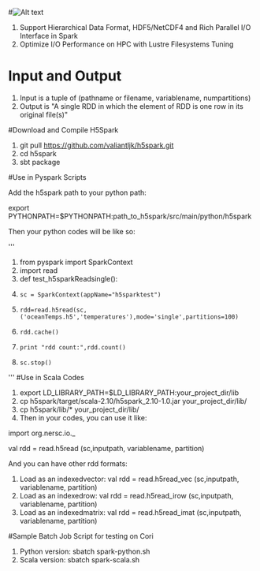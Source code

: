 #![Alt text](https://cloud.githubusercontent.com/assets/1396867/14511488/a9bf8820-018c-11e6-9c11-f385f9f628f6.png)
1. Support Hierarchical Data Format, HDF5/NetCDF4 and Rich Parallel I/O Interface in Spark
2. Optimize I/O Performance on HPC with Lustre Filesystems Tuning

# Input and Output
1. Input is a tuple of (pathname or filename, variablename, numpartitions)
3. Output is "A single RDD in which the element of RDD is one row in its original file(s)"

#Download and Compile H5Spark
1. git pull https://github.com/valiantljk/h5spark.git
2. cd h5spark
3. sbt package


#Use in Pyspark Scripts

Add the h5spark path to your python path:

export PYTHONPATH=$PYTHONPATH:path_to_h5spark/src/main/python/h5spark

Then your python codes will be like so:

'''
1. from pyspark import SparkContext
2. import read
3. def test_h5sparkReadsingle():
4.     sc = SparkContext(appName="h5sparktest")
5.     rdd=read.h5read(sc,('oceanTemps.h5','temperatures'),mode='single',partitions=100)
6.     rdd.cache()
7.     print "rdd count:",rdd.count()
8.     sc.stop()
'''
#Use in Scala Codes
1. export LD_LIBRARY_PATH=$LD_LIBRARY_PATH:your_project_dir/lib
2. cp h5spark/target/scala-2.10/h5spark_2.10-1.0.jar your_project_dir/lib/
3. cp h5spark/lib/* your_project_dir/lib/
4. Then in your codes, you can use it like:

import org.nersc.io._

val rdd = read.h5read (sc,inputpath, variablename, partition)

And you can have other rdd formats:

1. Load as an indexedvector: val rdd = read.h5read_vec (sc,inputpath, variablename, partition)
2. Load as an indexedrow: val rdd = read.h5read_irow (sc,inputpath, variablename, partition)
3. Load as an indexedmatrix: val rdd = read.h5read_imat (sc,inputpath, variablename, partition)


#Sample Batch Job Script for testing on Cori
1. Python version: sbatch spark-python.sh 
2. Scala version: sbatch spark-scala.sh
